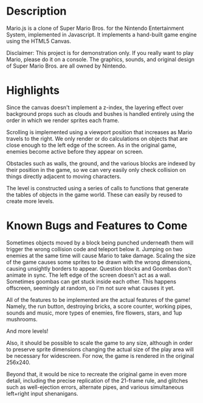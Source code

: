 Description
===========
Mario.js is a clone of Super Mario Bros. for the Nintendo Entertainment System, implemented in Javascript.  It implements a hand-built game engine using the HTML5 Canvas.

Disclaimer: This project is for demonstration only. If you really want to play Mario, please do it on a console. The graphics, sounds, and original design of Super Mario Bros. are all owned by Nintendo.

Highlights
==========

Since the canvas doesn't implement a z-index, the layering effect over background props such as clouds and bushes is handled entirely using the order in which we render sprites each frame.

Scrolling is implemented using a viewport position that increases as Mario travels to the right. We only render or do calculations on objects that are close enough to the left edge of the screen. As in the original game, enemies become active before they appear on screen.

Obstacles such as walls, the ground, and the various blocks are indexed by their position in the game, so we can very easily only check collision on things directly adjacent to moving characters.

The level is constructed using a series of calls to functions that generate the tables of objects in the game world. These can easily by reused to create more levels.

Known Bugs and Features to Come
===============================
Sometimes objects moved by a block being punched underneath them will trigger the wrong collision code and teleport below it.
Jumping on two enemies at the same time will cause Mario to take damage.
Scaling the size of the game causes some sprites to be drawn with the wrong dimensions, causing unsightly borders to appear.
Question blocks and Goombas don't animate in sync.
The left edge of the screen doesn't act as a wall.
Sometimes goombas can get stuck inside each other. This happens offscreen, seemingly at random, so I'm not sure what causes it yet.

All of the features to be implemented are the actual features of the game!
Namely, the run button, destroying bricks, a score counter, working pipes, sounds and music, more types of enemies, fire flowers, stars, and 1up mushrooms.

And more levels!

Also, it should be possible to scale the game to any size, although in order to preserve sprite dimensions changing the actual size of the play area will be necessary for widescreen. For now, the game is rendered in the original 256x240.

Beyond that, it would be nice to recreate the original game in even more detail, including the precise replication of the 21-frame rule, and glitches such as well-ejection errors, alternate pipes, and various simultaneous left+right input shenanigans.
